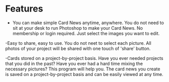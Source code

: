 # Features

- You can make simple Card News anytime, anywhere.
You do not need to sit at your desk to run Photoshop to make your Card News.
No membership or login required.
Just select the images you want to edit.

-Easy to share, easy to use.
You do not neet to select each picture.
All photos of your project will be shared with one touch of 'share' button.

-Cards stored on a project-by-project basis.
Have you ever needed projects that you did in the past?
Have you ever had a hard time mixing the necessary pictures?
This program will help you.
The card news you create is saved on a project-by-project basis and can be easily viewed at any time.
